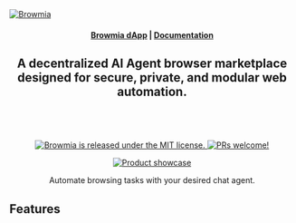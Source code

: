 <a href="https://browmia-dapp.fly.dev" target="_blank" rel="noopener">
  <picture>
    <source media="(prefers-color-scheme: dark)" alt="Browmia" srcset="https://i.postimg.cc/TYwhCX1z/browmia-1.png" />
    <img alt="Browmia" src="https://i.postimg.cc/85XgCxGv/browmia-1.png" />
  </picture>
</a>

<h4 align="center">
  <a href="https://browmia-dapp.fly.dev">Browmia dApp</a> |
  <a href="./technical-docs/README.md">Documentation</a>
</h4>

<div align="center">
  <h2>
    A decentralized AI Agent browser marketplace designed for secure, private, and modular web automation. 
 </br>
  <br />
  </h2>
</div>

<br />
<p align="center">
  <a href="https://github.com/quadsum/browmia/blob/master/LICENSE">
    <img alt="Browmia is released under the MIT license." src="https://img.shields.io/badge/license-MIT-blue.svg"  />
  </a>
  <a href="https://github.com/quadsum/browmia/blob/master">
    <img alt="PRs welcome!" src="https://img.shields.io/badge/PRs-welcome-brightgreen.svg?style=flat"  />
  </a>
</p>

<div align="center">
  <figure>
    <a href="https://github.com/quadsum/browmia/blob/master" target="_blank" rel="noopener">
      <img src="https://i.postimg.cc/28KfQ11Z/d.jpg" alt="Product showcase" />
    </a>
    <figcaption>
      <p align="center">
        Automate browsing tasks with your desired chat agent.
      </p>
    </figcaption>
  </figure>
</div>

## Features